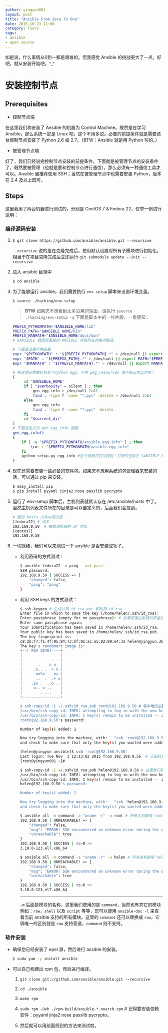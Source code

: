 ```yaml
---
author: yingyun001
layout: post
title: "Ansible From Zero To One"
date: 2015-10-23 11:00
category: Tools
tags:
- ansible
- open source
---
```


如是说，什么事情从0到一都是艰难的。但我感觉 Ansible 的挑战更大了一点。好吧，就从安装开始吧。^_^

# 安装控制节点

## Prerequisites

* 控制节点端

在这里我们称安装了 Ansible 的机器为 Control Machine。既然是在学习 Ansible，那么系统一定是 Linux 吧，这个不用多说。必要的前提条件就是需要该台控制节点安装了 Python 2.6 或 2.7。（BTW：Ansible 就是用 Python 写的。）


* 被管理节点端

好了，我们已经说完控制节点安装的前提条件，下面就是被管理节点的安装条件了。既然要被管理（也就是要和控制节点进行通信），那么必须有一种通信工具才可以。Ansible 里推荐使用 SSH；当然在被管理节点中也需要安装 Python，版本在 2.4 及以上既可。

## Steps
这里我用了两台机器进行测试的，分别是 CentOS 7 & Fedora 22，仅举一例进行说明：

### 编译源码安装

1. `$ git clone https://github.com/ansible/ansible.git --recursive`

   `--recursive` 说的是在克隆完成后，使用默认设置对所有子模块进行初始化。相当于在项目克隆完成后立即运行 `git submodule update --init --recursive` 

2. 进入 ansible 目录中
   
   ~~~ bash
   $ cd ansible
   ~~~

3. 为了能够运行 ansible，我们需要执行 `env-setup` 脚本来设置环境变量。

   `$ source ./hacking/env-setup`
   
   > **BTW**
   > 如果您不想看到太多没用的输出，请执行 `$source ./hacking/env-setup -q`
   下面是脚本中的一些片段，一看便知：

   ~~~ bash
   PREFIX_PYTHONPATH="$ANSIBLE_HOME/lib"  
   PREFIX_PATH="$ANSIBLE_HOME/bin"
   PREFIX_MANPATH="$ANSIBLE_HOME/docs/man"
   # $ANSIBLE 就是您克隆的 ANSIBLE 项目所在的绝对路径。
   ~~~

   ~~~ bash 
   # 下面是设置环境变量
   expr "$PYTHONPATH" : "${PREFIX_PYTHONPATH}.*" > /dev/null || export PYTHONPATH="$PREFIX_PYTHONPATH:$PYTHONPATH"
   expr "$PATH" : "${PREFIX_PATH}.*" > /dev/null || export PATH="$PREFIX_PATH:$PATH"
   expr "$MANPATH" : "${PREFIX_MANPATH}.*" > /dev/null || export MANPATH="$PREFIX_MANPATH:$MANPATH"
   ~~~

   ~~~ bash
   # 在这里还需要打包有个Python egg，不然 pkg_resources 就不能正常工作啦！
   (
        cd "$ANSIBLE_HOME"
        if [ "$verbosity" = silent ] ; then
            gen_egg_info > /dev/null 2>&1
            find . -type f -name "*.pyc" -delete > /dev/null 2>&1
        else
            gen_egg_info
            find . -type f -name "*.pyc" -delete
        fi
        cd "$current_dir"
   )
   # 下面是定义的 gen_egg_info 函数
   gen_egg_info()
   {
       if [ -e "$PREFIX_PYTHONPATH/ansible.egg-info" ] ; then
           \rm -r "$PREFIX_PYTHONPATH/ansible.egg-info"
       fi
       python setup.py egg_info #这个就是打包过程啦！打好的包就在 $ANSIBLE_HOME/lib/ansible.egg-info。这里使用打包格式是 egg_info，欲知更多格式请执行 python setup.py --help-commands。
   }
   ~~~

4. 现在还需要安装一些必备的软件包。如果您不想用系统的包管理器来安装的话，可以通过 pip 来安装。
   
   ~~~ bash
   $ easy_install pip
   $ pip install pyyaml jinja2 nose passlib pycrypto
   ~~~

5. 运行了 env-setup 脚本后，主机列表就默认存在 /etc/ansible/hosts 中了。当然主机列表文件所在的目录是可以自定义的，后面我们会提到。

   ~~~bash
   # 我的 hosts 文件中写的是：
   [fedora22] # 组名
   192.168.9.50  # 被管理机器的 IP 地址
   [centos7]
   192.168.9.58
   ~~~

6. 一切就绪，我们可以来测试一下 ansible 是否安装成功了。
   
   * 利用密码的方式测试：

     ~~~ bash
     $ ansible fedora22 -m ping --ask-pass`  
     SSH password: 
     192.168.9.50 | SUCCESS => {
         "changed": false, 
         "ping": "pong"
     }
     ~~~

   * 利用 SSH keys 的方式测试：

     ~~~ bash
     $ ssh-keygen # 生成公钥 id_rsa.put 和私钥 id_rsa
     Enter file in which to save the key (/home/helen/.ssh/id_rsa): 
     Enter passphrase (empty for no passphrase): # 如果您担心私钥的安全性，请为私钥设置口令。 
     Enter same passphrase again: 
     Your identification has been saved in /home/helen/.ssh/id_rsa.
     Your public key has been saved in /home/helen/.ssh/id_rsa.pub.
     The key fingerprint is:
     c8:2b:f7:f1:4f:95:84:73:bf:91:ac:a5:02:89:e4:3a helen@yingyun.36
     The key's randomart image is:
     +--[ RSA 2048]----+
     |                 |
     |             .   |
     |       .    o o  |
     |     .o.. .  +.o.|
     |      ooSo    o=.|
     |      ..  .  .+ o|
     |    .Eo .  ..o . |
     |     o.. o ..    |
     |        . ...    |
     +-----------------+

     $ ssh-copy-id -i ~/.ssh/id_rsa.pub root@192.168.9.50 # 将本地的公钥传到目的机器（192.168.9.50）中。
     /usr/bin/ssh-copy-id: INFO: attempting to log in with the new key(s), to filter out any that are already installed
     /usr/bin/ssh-copy-id: INFO: 1 key(s) remain to be installed -- if you are prompted now it is to install the new keys
     root@192.168.9.50's password: 

     Number of key(s) added: 1

     Now try logging into the machine, with:   "ssh 'root@192.168.9.50'"
     and check to make sure that only the key(s) you wanted were added.
     
     [helen@yingyun ansible]$ ssh 'root@192.168.9.50' 
     Last login: Tue Nov  3 12:13:02 2015 from 192.168.9.56  # 无密码登录设置成功！
     [root@yingyun001 ~]# 
     
     $ ssh-copy-id -i ~/.ssh/id_rsa.pub helen@192.168.9.58 # 这里我们用 helen 用户，为什么用另一个用户，一会儿就知道啦   
     /usr/bin/ssh-copy-id: INFO: attempting to log in with the new key(s), to filter out any that are already installed
     /usr/bin/ssh-copy-id: INFO: 1 key(s) remain to be installed -- if you are prompted now it is to install the new keys
     helen@192.168.9.50's password: 

     Number of key(s) added: 1

     Now try logging into the machine, with:   "ssh 'helen@192.168.9.50'"
     and check to make sure that only the key(s) you wanted were added.
     ~~~     
 
     ~~~ bash
     $ ansible all -m command -a "uname -r" -u root # 所有主机都用 root 用户来 ping
     192.168.9.58 | UNREACHABLE! => {
         "changed": false, 
         "msg": "ERROR! SSH encountered an unknown error during the connection. We recommend you re-run the command using -vvvv, which will enable SSH debugging output to help diagnose the issue", 
         "unreachable": true
     }
     192.168.9.50 | SUCCESS | rc=0 >>
     3.10.0-123.el7.x86_64
     ~~~

     ~~~ bash
     $ ansible all -m command -a "uname -r" -u helen # 所有主机都用 helen 用户来 ping，和上面的对比后您应该明白 -u 的用法了吧！
     192.168.9.58 | UNREACHABLE! => {
         "changed": false, 
         "msg": "ERROR! SSH encountered an unknown error during the connection. We recommend you re-run the command using -vvvv, which will enable SSH debugging output to help diagnose the issue", 
         "unreachable": true
     }
     192.168.9.50 | SUCCESS | rc=0 >>
     3.10.0-123.el7.x86_64
     ~~~       
     
     ---     
     `-m` 后面是模块的名称，这里我们使用的是 `command`，当然也有其它的模块例如：`raw`，`shell` 以及 `script` 等等，您可以使用 `ansible-doc -l` 来查看当前 ansible 支持的所有模块。这里的 `command` 还可以替换成 `raw`，它俩唯一的区别就是 `raw` 支持管道，`command` 则不支持。

### 软件安装
     
* 确保您已经安装了 epel 源，然后进行 ansible 的安装。
 
  ~~~ bash
  $ sudo yum -y install ansible
  ~~~
   
* 可以自己构建出 rpm 包，然后进行编译。
  1. `git clone git://github.com/ansible/ansible.git --recursive`

  2. `cd ./ansible`

  3. `make rpm`

  4. `sudo rpm -Uvh ./rpm-build/ansible-*.noarch.rpm` # 记得要安装依赖软件：pyyaml jinja2 nose passlib pycrypto。

  5. 然后就可以用前面将到的方法来测试啦。
